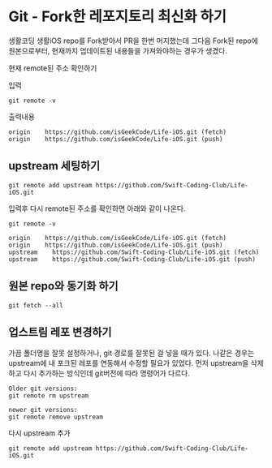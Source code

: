 # Git - Fork한 레포지토리 최신화 하기

생활코딩 생활iOS repo를 Fork받아서 PR을 한번 머지했는데
그다음 Fork된 repo에 원본으로부터, 현재까지 업데이트된 내용들을 가져와야하는 경우가 생겼다.

현재 remote된 주소 확인하기

입력
```
git remote -v
```

출력내용
```
origin    https://github.com/isGeekCode/Life-iOS.git (fetch)
origin    https://github.com/isGeekCode/Life-iOS.git (push)
```

## upstream 세팅하기

```
git remote add upstream https://github.com/Swift-Coding-Club/Life-iOS.git
```
 입력후 다시 remote된 주소를 확인하면 아래와 같이 나온다.
 
```
git remote -v

origin    https://github.com/isGeekCode/Life-iOS.git (fetch)
origin    https://github.com/isGeekCode/Life-iOS.git (push)
upstream    https://github.com/Swift-Coding-Club/Life-iOS.git (fetch)
upstream    https://github.com/Swift-Coding-Club/Life-iOS.git (push)
```

## 원본 repo와 동기화 하기
```
git fetch --all
```




## 업스트림 레포 변경하기

가끔 폴더명을 잘못 설정하거나, git 경로를 잘못된 걸 넣을 때가 있다.
나같은 경우는 upstream에 내 포크된 레포를 연동해서 수정할 필요가 있었다.
먼저 upstream을 삭제하고 다시 추가하는 방식인데 git버전에 따라 명령어가 다르다.


```
Older git versions:
git remote rm upstream

newer git versions:
git remote remove upstream
```

다시 upstream 추가
```
git remote add upstream https://github.com/Swift-Coding-Club/Life-iOS.git
```
